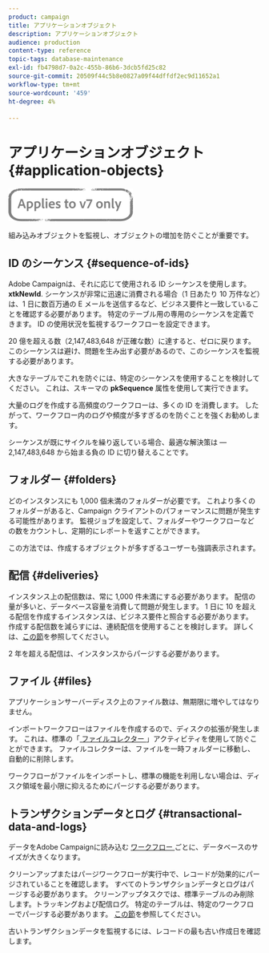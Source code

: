 ```yaml
---
product: campaign
title: アプリケーションオブジェクト
description: アプリケーションオブジェクト
audience: production
content-type: reference
topic-tags: database-maintenance
exl-id: fb4798d7-0a2c-455b-86b6-3dcb5fd25c82
source-git-commit: 20509f44c5b8e0827a09f44dffdf2ec9d11652a1
workflow-type: tm+mt
source-wordcount: '459'
ht-degree: 4%

---
```


# アプリケーションオブジェクト{#application-objects}

![](../../assets/v7-only.svg)

組み込みオブジェクトを監視し、オブジェクトの増加を防ぐことが重要です。

## ID のシーケンス {#sequence-of-ids}

Adobe Campaignは、それに応じて使用される ID シーケンスを使用します。**xtkNewId**. シーケンスが非常に迅速に消費される場合（1 日あたり 10 万件など）は、1 日に数百万通の E メールを送信するなど、ビジネス要件と一致していることを確認する必要があります。 特定のテーブル用の専用のシーケンスを定義できます。 ID の使用状況を監視するワークフローを設定できます。

20 億を超える数（2,147,483,648 が正確な数）に達すると、ゼロに戻ります。 このシーケンスは避け、問題を生み出す必要があるので、このシーケンスを監視する必要があります。

大きなテーブルでこれを防ぐには、特定のシーケンスを使用することを検討してください。 これは、スキーマの **pkSequence** 属性を使用して実行できます。

大量のログを作成する高頻度のワークフローは、多くの ID を消費します。 したがって、ワークフロー内のログや頻度が多すぎるのを防ぐことを強くお勧めします。

シーケンスが既にサイクルを繰り返している場合、最適な解決策は —2,147,483,648 から始まる負の ID に切り替えることです。

## フォルダー {#folders}

どのインスタンスにも 1,000 個未満のフォルダーが必要です。 これより多くのフォルダーがあると、Campaign クライアントのパフォーマンスに問題が発生する可能性があります。 監視ジョブを設定して、フォルダーやワークフローなどの数をカウントし、定期的にレポートを返すことができます。

この方法では、作成するオブジェクトが多すぎるユーザーも強調表示されます。

## 配信 {#deliveries}

インスタンス上の配信数は、常に 1,000 件未満にする必要があります。 配信の量が多いと、データベース容量を消費して問題が発生します。 1 日に 10 を超える配信を作成するインスタンスは、ビジネス要件と照合する必要があります。 作成する配信数を減らすには、連続配信を使用することを検討します。 詳しくは、[この節](../../workflow/using/continuous-delivery.md)を参照してください。

2 年を超える配信は、インスタンスからパージする必要があります。

## ファイル {#files}

アプリケーションサーバーディスク上のファイル数は、無期限に増やしてはなりません。

インポートワークフローはファイルを作成するので、ディスクの拡張が発生します。 これは、標準の「[ ファイルコレクター ](../../workflow/using/file-collector.md)」アクティビティを使用して防ぐことができます。 ファイルコレクターは、ファイルを一時フォルダーに移動し、自動的に削除します。

ワークフローがファイルをインポートし、標準の機能を利用しない場合は、ディスク領域を最小限に抑えるためにパージする必要があります。

## トランザクションデータとログ {#transactional-data-and-logs}

データをAdobe Campaignに読み込む [ ワークフロー ](../../workflow/using/data-life-cycle.md#work-table) ごとに、データベースのサイズが大きくなります。

クリーンアップまたはパージワークフローが実行中で、レコードが効果的にパージされていることを確認します。 すべてのトランザクションデータとログはパージする必要があります。 クリーンアップタスクでは、標準テーブルのみ削除します。トラッキングおよび配信ログ。 特定のテーブルは、特定のワークフローでパージする必要があります。 [この節](../../workflow/using/monitoring-workflow-execution.md#purging-the-logs)を参照してください。

古いトランザクションデータを監視するには、レコードの最も古い作成日を確認します。
